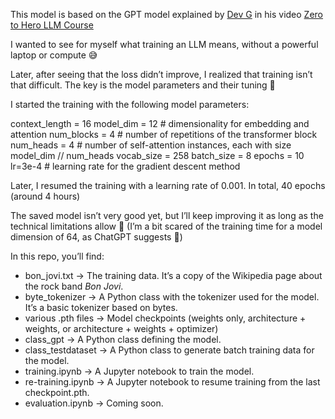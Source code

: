 This model is based on the GPT model explained by [Dev G](https://www.youtube.com/@gptLearningHub) in his video [Zero to Hero LLM Course](https://www.youtube.com/watch?v=F53Tt_vNLdg&t=6s)

I wanted to see for myself what training an LLM means, without a powerful laptop or compute 😅 

Later, after seeing that the loss didn’t improve, I realized that training isn’t that difficult. The key is the model parameters and their tuning 🤯

I started the training with the following model parameters:

context_length = 16
model_dim = 12  # dimensionality for embedding and attention
num_blocks = 4  # number of repetitions of the transformer block
num_heads = 4  # number of self-attention instances, each with size model_dim // num_heads
vocab_size = 258
batch_size = 8
epochs = 10
lr=3e-4  # learning rate for the gradient descent method

Later, I resumed the training with a learning rate of 0.001. In total, 40 epochs (around 4 hours)

The saved model isn’t very good yet, but I’ll keep improving it as long as the technical limitations allow 🙂 (I’m a bit scared of the training time for a model dimension of 64, as ChatGPT suggests 🤣)

In this repo, you’ll find:
- bon_jovi.txt -> The training data. It’s a copy of the Wikipedia page about the rock band *Bon Jovi*.
- byte_tokenizer -> A Python class with the tokenizer used for the model. It’s a basic tokenizer based on bytes.
- various .pth files -> Model checkpoints (weights only, architecture + weights, or architecture + weights + optimizer)
- class_gpt -> A Python class defining the model.
- class_testdataset -> A Python class to generate batch training data for the model.
- training.ipynb -> A Jupyter notebook to train the model.
- re-training.ipynb -> A Jupyter notebook to resume training from the last checkpoint.pth.
- evaluation.ipynb -> Coming soon.

